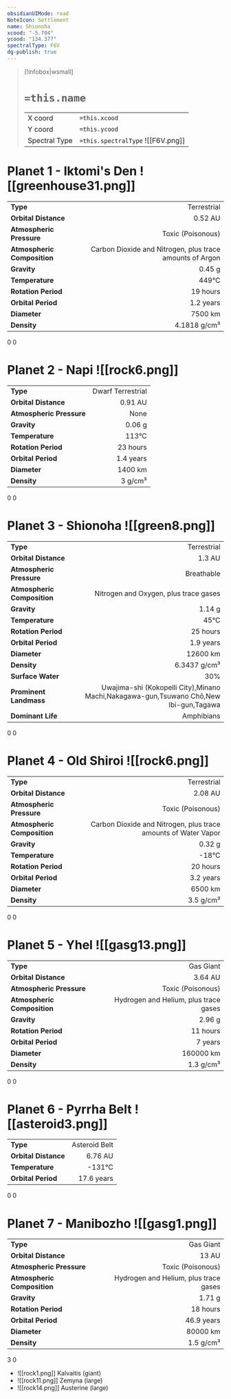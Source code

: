 ```yaml
---
obsidianUIMode: read
NoteIcon: Settlement
name: Shionoha
xcood: "-5.704"
ycood: "134.377"
spectralType: F6V
dg-publish: true
---
```

> [!infobox|wsmall]
> # `=this.name`
> | | |
> | - | - |
> | X coord | `=this.xcood` |
> | Y coord| `=this.ycood` |
> | Spectral Type | `=this.spectralType` ![[F6V.png]] |

# Planet 1 - Iktomi's Den ![[greenhouse31.png]]
|                             |                           |
| --------------------------- | -------------------------:|
| **Type**                    |             Terrestrial |
| **Orbital Distance**        |   0.52 AU |
| **Atmospheric Pressure**    |       Toxic (Poisonous) |
| **Atmospheric Composition** |      Carbon Dioxide and Nitrogen, plus trace amounts of Argon |
| **Gravity**                 |        0.45 g |
| **Temperature**             |    449°C |
| **Rotation Period**         |  19 hours |
| **Orbital Period** | 1.2 years |
| **Diameter**                |      7500 km | 
| **Density**                 |    4.1818 g/cm³ |



0
0



# Planet 2 - Napi ![[rock6.png]]
|                             |                           |
| --------------------------- | -------------------------:|
| **Type**                    |             Dwarf Terrestrial |
| **Orbital Distance**        |   0.91 AU |
| **Atmospheric Pressure**    |       None |
| **Gravity**                 |        0.06 g |
| **Temperature**             |    113°C |
| **Rotation Period**         |  23 hours |
| **Orbital Period** | 1.4 years |
| **Diameter**                |      1400 km | 
| **Density**                 |    3 g/cm³ |



0
0



# Planet 3 - Shionoha ![[green8.png]]
|                             |                           |
| --------------------------- | -------------------------:|
| **Type**                    |             Terrestrial |
| **Orbital Distance**        |   1.3 AU |
| **Atmospheric Pressure**    |       Breathable |
| **Atmospheric Composition** |      Nitrogen and Oxygen, plus trace gases |
| **Gravity**                 |        1.14 g |
| **Temperature**             |    45°C |
| **Rotation Period**         |  25 hours |
| **Orbital Period** | 1.9 years |
| **Diameter**                |      12600 km | 
| **Density**                 |    6.3437 g/cm³ |
| **Surface Water**           |           30% | 
| **Prominent Landmass**      |         Uwajima-shi (Kokopelli City),Minano Machi,Nakagawa-gun,Tsuwano Chō,New Ibi-gun,Tagawa | 
| **Dominant Life**           |         Amphibians |



0
0



# Planet 4 - Old Shiroi ![[rock6.png]]
|                             |                           |
| --------------------------- | -------------------------:|
| **Type**                    |             Terrestrial |
| **Orbital Distance**        |   2.08 AU |
| **Atmospheric Pressure**    |       Toxic (Poisonous) |
| **Atmospheric Composition** |      Carbon Dioxide and Nitrogen, plus trace amounts of Water Vapor |
| **Gravity**                 |        0.32 g |
| **Temperature**             |    -18°C |
| **Rotation Period**         |  20 hours |
| **Orbital Period** | 3.2 years |
| **Diameter**                |      6500 km | 
| **Density**                 |    3.5 g/cm³ |



0
0



# Planet 5 - Yhel ![[gasg13.png]]
|                             |                           |
| --------------------------- | -------------------------:|
| **Type**                    |             Gas Giant |
| **Orbital Distance**        |   3.64 AU |
| **Atmospheric Pressure**    |       Toxic (Poisonous) |
| **Atmospheric Composition** |      Hydrogen and Helium, plus trace gases |
| **Gravity**                 |        2.96 g |
| **Rotation Period**         |  11 hours |
| **Orbital Period** | 7 years |
| **Diameter**                |      160000 km | 
| **Density**                 |    1.3 g/cm³ |



0
0



# Planet 6 - Pyrrha Belt ![[asteroid3.png]]
|                             |                           |
| --------------------------- | -------------------------:|
| **Type**                    |             Asteroid Belt |
| **Orbital Distance**        |   6.76 AU |
| **Temperature**             |    -131°C |
| **Orbital Period** | 17.6 years |



0
0



# Planet 7 - Manibozho ![[gasg1.png]]
|                             |                           |
| --------------------------- | -------------------------:|
| **Type**                    |             Gas Giant |
| **Orbital Distance**        |   13 AU |
| **Atmospheric Pressure**    |       Toxic (Poisonous) |
| **Atmospheric Composition** |      Hydrogen and Helium, plus trace gases |
| **Gravity**                 |        1.71 g |
| **Rotation Period**         |  18 hours |
| **Orbital Period** | 46.9 years |
| **Diameter**                |      80000 km | 
| **Density**                 |    1.5 g/cm³ |



3
0

- ![[rock1.png]] Kalvaitis (giant)
- ![[rock11.png]] Zemyna (large)
- ![[rock14.png]] Austerine (large)



